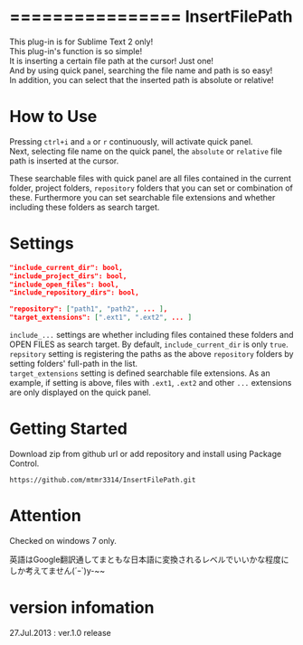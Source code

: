 ================
 InsertFilePath
================

This plug-in is for Sublime Text 2 only!  
This plug-in's function is so simple!  
It is inserting a certain file path at the cursor! Just one!  
And by using quick panel, searching the file name and path is so easy!  
In addition, you can select that the inserted path is absolute or relative!  



How to Use
==========

Pressing `ctrl+i` and `a` or `r` continuously,  will activate quick panel.  
Next, selecting file name on the quick panel, the `absolute` or `relative` file path is inserted at the cursor.

These searchable files with quick panel are all files contained in the current folder, project folders, 
`repository` folders that you can set or combination of these.
Furthermore you can set searchable file extensions and whether including these folders as search target.  



Settings
========

```JSON
"include_current_dir": bool,
"include_project_dirs": bool,
"include_open_files": bool,
"include_repository_dirs": bool,

"repository": ["path1", "path2", ... ],
"target_extensions": [".ext1", ".ext2", ... ]
```


`include_...` settings are whether including files contained these folders and OPEN FILES as search target.
By default, `include_current_dir` is only `true`.  
`repsitory` setting is registering the paths as the above `repository` folders by setting folders' full-path in the list.  
`target_extensions` setting is defined searchable file extensions. As an example, if setting is above, 
files with `.ext1`, `.ext2` and other `...` extensions are only displayed on the quick panel.   



Getting Started
===============

Download zip from github url or add repository and install using Package Control.

	https://github.com/mtmr3314/InsertFilePath.git



Attention
=========

Checked on windows 7 only.

英語はGoogle翻訳通してまともな日本語に変換されるレベルでいいかな程度にしか考えてません(´ｰ`)y-~~



version infomation
==================

27.Jul.2013 : ver.1.0 release
